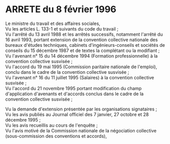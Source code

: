# ARRETE du 8 février 1996

Le ministre du travail et des affaires sociales,  
 Vu les articles L. 133-1 et suivants du code du travail ;  
 Vu l'arrêté du 13 avril 1988 et les arrêtés successifs, notamment l'arrêté du 16 avril 1993, portant extension de la convention collective nationale des bureaux d'études techniques, cabinets d'ingénieurs-conseils et sociétés de conseils du 15 décembre 1987 et de textes la complétant ou la modifiant ;  
 Vu l'avenant n° 15 du 14 décembre 1994 (Formation professionnelle) à la convention collective susvisée ;  
 Vu l'accord du 19 mai 1995 (Commission paritaire nationale de l'emploi), conclu dans le cadre de la convention collective susvisée ;  
 Vu l'avenant n° 16 du 11 juillet 1995 (Salaires) à la convention collective susvisée ;  
 Vu l'accord du 21 novembre 1995 portant modification du champ d'application d'avenants et d'accords conclus dans le cadre de la convention collective susvisée ;  
  
 Vu la demande d'extension présentée par les organisations signataires ;  
 Vu les avis publiés au Journal officiel des 7 janvier, 27 octobre et 28 décembre 1995 ;  
 Vu les avis recueillis au cours de l'enquête ;  
 Vu l'avis motivé de la Commission nationale de la négociation collective (sous-commission des conventions et accords),  
  
